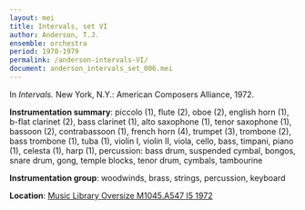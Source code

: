 ```yaml
---
layout: mei
title: Intervals, set VI
author: Anderson, T.J.
ensemble: orchestra
period: 1970-1979
permalink: /anderson-intervals-VI/
document: anderson_intervals_set_006.mei
---
```


In *Intervals.* New York, N.Y.: American Composers Alliance, 1972.

**Instrumentation summary**: piccolo (1), flute (2), oboe (2), english horn (1), b-flat clarinet (2), bass clarinet (1), alto saxophone (1), tenor saxophone (1), bassoon (2), contrabassoon (1), french horn (4), trumpet (3), trombone (2), bass trombone (1), tuba (1), violin I, violin II, viola, cello, bass, timpani, piano (1), celesta (1), harp (1), percussion: bass drum, suspended cymbal, bongos, snare drum, gong, temple blocks, tenor drum, cymbals, tambourine

**Instrumentation group**: woodwinds, brass, strings, percussion, keyboard

**Location**: <a href="https://tufts-primo.hosted.exlibrisgroup.com/permalink/f/bnf7qa/01TUN_ALMA21108713630003851" target="_blank">Music Library Oversize M1045.A547 I5 1972</a>
